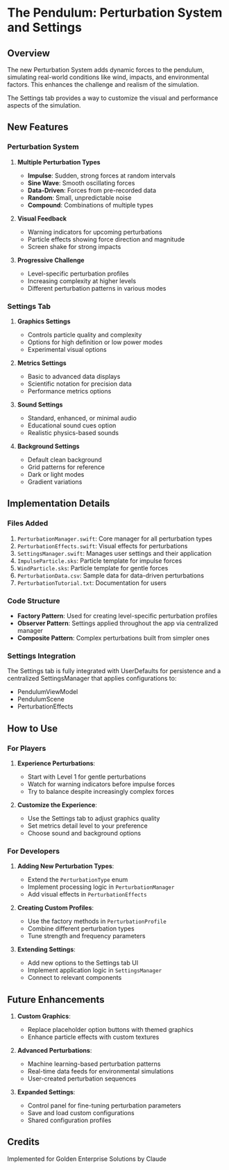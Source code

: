 # The Pendulum: Perturbation System and Settings

## Overview

The new Perturbation System adds dynamic forces to the pendulum, simulating real-world conditions like wind, impacts, and environmental factors. This enhances the challenge and realism of the simulation.

The Settings tab provides a way to customize the visual and performance aspects of the simulation.

## New Features

### Perturbation System

1. **Multiple Perturbation Types**
   - **Impulse**: Sudden, strong forces at random intervals
   - **Sine Wave**: Smooth oscillating forces
   - **Data-Driven**: Forces from pre-recorded data
   - **Random**: Small, unpredictable noise
   - **Compound**: Combinations of multiple types

2. **Visual Feedback**
   - Warning indicators for upcoming perturbations
   - Particle effects showing force direction and magnitude
   - Screen shake for strong impacts

3. **Progressive Challenge**
   - Level-specific perturbation profiles
   - Increasing complexity at higher levels
   - Different perturbation patterns in various modes

### Settings Tab

1. **Graphics Settings**
   - Controls particle quality and complexity
   - Options for high definition or low power modes
   - Experimental visual options

2. **Metrics Settings**
   - Basic to advanced data displays
   - Scientific notation for precision data
   - Performance metrics options

3. **Sound Settings**
   - Standard, enhanced, or minimal audio
   - Educational sound cues option
   - Realistic physics-based sounds

4. **Background Settings**
   - Default clean background
   - Grid patterns for reference
   - Dark or light modes
   - Gradient variations

## Implementation Details

### Files Added

1. `PerturbationManager.swift`: Core manager for all perturbation types
2. `PerturbationEffects.swift`: Visual effects for perturbations
3. `SettingsManager.swift`: Manages user settings and their application
4. `ImpulseParticle.sks`: Particle template for impulse forces
5. `WindParticle.sks`: Particle template for gentle forces
6. `PerturbationData.csv`: Sample data for data-driven perturbations
7. `PerturbationTutorial.txt`: Documentation for users

### Code Structure

- **Factory Pattern**: Used for creating level-specific perturbation profiles
- **Observer Pattern**: Settings applied throughout the app via centralized manager
- **Composite Pattern**: Complex perturbations built from simpler ones

### Settings Integration

The Settings tab is fully integrated with UserDefaults for persistence and a centralized SettingsManager that applies configurations to:

- PendulumViewModel
- PendulumScene
- PerturbationEffects

## How to Use

### For Players

1. **Experience Perturbations**:
   - Start with Level 1 for gentle perturbations
   - Watch for warning indicators before impulse forces
   - Try to balance despite increasingly complex forces

2. **Customize the Experience**:
   - Use the Settings tab to adjust graphics quality
   - Set metrics detail level to your preference
   - Choose sound and background options

### For Developers

1. **Adding New Perturbation Types**:
   - Extend the `PerturbationType` enum
   - Implement processing logic in `PerturbationManager`
   - Add visual effects in `PerturbationEffects`

2. **Creating Custom Profiles**:
   - Use the factory methods in `PerturbationProfile`
   - Combine different perturbation types
   - Tune strength and frequency parameters

3. **Extending Settings**:
   - Add new options to the Settings tab UI
   - Implement application logic in `SettingsManager`
   - Connect to relevant components

## Future Enhancements

1. **Custom Graphics**:
   - Replace placeholder option buttons with themed graphics
   - Enhance particle effects with custom textures
   
2. **Advanced Perturbations**:
   - Machine learning-based perturbation patterns
   - Real-time data feeds for environmental simulations
   - User-created perturbation sequences

3. **Expanded Settings**:
   - Control panel for fine-tuning perturbation parameters
   - Save and load custom configurations
   - Shared configuration profiles

## Credits

Implemented for Golden Enterprise Solutions by Claude